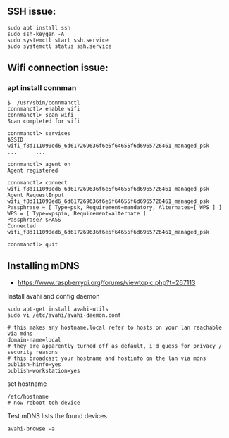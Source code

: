 ## SSH issue:

```
sudo apt install ssh
sudo ssh-keygen -A
sudo systemctl start ssh.service
sudo systemctl status ssh.service
```

## Wifi connection issue:

### apt install connman

```
$  /usr/sbin/connmanctl 
connmanctl> enable wifi
connmanctl> scan wifi 
Scan completed for wifi

connmanctl> services 
$SSID    wifi_f8d111090ed6_6d617269636f6e5f64655f6d6965726461_managed_psk
...      ...

connmanctl> agent on
Agent registered

connmanctl> connect wifi_f8d111090ed6_6d617269636f6e5f64655f6d6965726461_managed_psk 
Agent RequestInput wifi_f8d111090ed6_6d617269636f6e5f64655f6d6965726461_managed_psk
Passphrase = [ Type=psk, Requirement=mandatory, Alternates=[ WPS ] ]
WPS = [ Type=wpspin, Requirement=alternate ]
Passphrase? $PASS
Connected wifi_f8d111090ed6_6d617269636f6e5f64655f6d6965726461_managed_psk

connmanctl> quit
```

## Installing mDNS
* https://www.raspberrypi.org/forums/viewtopic.php?t=267113

Install avahi and config daemon
```
sudo apt-get install avahi-utils 
sudo vi /etc/avahi/avahi-daemon.conf
```
```
# this makes any hostname.local refer to hosts on your lan reachable via mdns
domain-name=local
# they are apparently turned off as default, i'd guess for privacy / security reasons
# this broadcast your hostname and hostinfo on the lan via mdns
publish-hinfo=yes
publish-workstation=yes
```
set hostname
```
/etc/hostname
# now reboot teh device
```
Test mDNS lists the found devices
```
avahi-browse -a 
```
